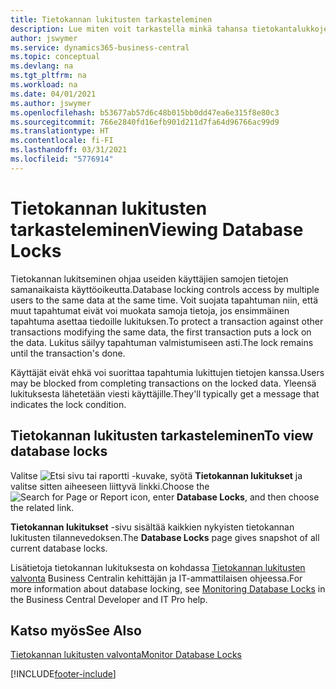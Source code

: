 ```yaml
---
title: Tietokannan lukitusten tarkasteleminen
description: Lue miten voit tarkastella minkä tahansa tietokantalukkojen tietoja suoraan Business Centralin asiakasliittymästä.
author: jswymer
ms.service: dynamics365-business-central
ms.topic: conceptual
ms.devlang: na
ms.tgt_pltfrm: na
ms.workload: na
ms.date: 04/01/2021
ms.author: jswymer
ms.openlocfilehash: b53677ab57d6c48b015bb0dd47ea6e315f8e80c3
ms.sourcegitcommit: 766e2840fd16efb901d211d7fa64d96766ac99d9
ms.translationtype: HT
ms.contentlocale: fi-FI
ms.lasthandoff: 03/31/2021
ms.locfileid: "5776914"
---
```

# <a name="viewing-database-locks"></a><span data-ttu-id="75a36-103">Tietokannan lukitusten tarkasteleminen</span><span class="sxs-lookup"><span data-stu-id="75a36-103">Viewing Database Locks</span></span>

<span data-ttu-id="75a36-104">Tietokannan lukitseminen ohjaa useiden käyttäjien samojen tietojen samanaikaista käyttöoikeutta.</span><span class="sxs-lookup"><span data-stu-id="75a36-104">Database locking controls access by multiple users to the same data at the same time.</span></span> <span data-ttu-id="75a36-105">Voit suojata tapahtuman niin, että muut tapahtumat eivät voi muokata samoja tietoja, jos ensimmäinen tapahtuma asettaa tiedoille lukituksen.</span><span class="sxs-lookup"><span data-stu-id="75a36-105">To protect a transaction against other transactions modifying the same data, the first transaction puts a lock on the data.</span></span> <span data-ttu-id="75a36-106">Lukitus säilyy tapahtuman valmistumiseen asti.</span><span class="sxs-lookup"><span data-stu-id="75a36-106">The lock remains until the transaction's done.</span></span>

<span data-ttu-id="75a36-107">Käyttäjät eivät ehkä voi suorittaa tapahtumia lukittujen tietojen kanssa.</span><span class="sxs-lookup"><span data-stu-id="75a36-107">Users may be blocked from completing transactions on the locked data.</span></span> <span data-ttu-id="75a36-108">Yleensä lukituksesta lähetetään viesti käyttäjille.</span><span class="sxs-lookup"><span data-stu-id="75a36-108">They'll typically get a message that indicates the lock condition.</span></span>

## <a name="to-view-database-locks"></a><span data-ttu-id="75a36-109">Tietokannan lukitusten tarkasteleminen</span><span class="sxs-lookup"><span data-stu-id="75a36-109">To view database locks</span></span>

<span data-ttu-id="75a36-110">Valitse ![Etsi sivu tai raportti](media/ui-search/search_small.png "Etsi sivua tai raporttia -kuvake") -kuvake, syötä **Tietokannan lukitukset** ja valitse sitten aiheeseen liittyvä linkki.</span><span class="sxs-lookup"><span data-stu-id="75a36-110">Choose the ![Search for Page or Report](media/ui-search/search_small.png "Search for Page or Report icon") icon, enter **Database Locks**, and then choose the related link.</span></span>

<span data-ttu-id="75a36-111">**Tietokannan lukitukset** -sivu sisältää kaikkien nykyisten tietokannan lukitusten tilannevedoksen.</span><span class="sxs-lookup"><span data-stu-id="75a36-111">The **Database Locks** page gives snapshot of all current database locks.</span></span>

<span data-ttu-id="75a36-112">Lisätietoja tietokannan lukituksesta on kohdassa [Tietokannan lukitusten valvonta](/dynamics365/business-central/dev-itpro/administration/monitor-database-locks) Business Centralin kehittäjän ja IT-ammattilaisen ohjeessa.</span><span class="sxs-lookup"><span data-stu-id="75a36-112">For more information about database locking, see [Monitoring Database Locks](/dynamics365/business-central/dev-itpro/administration/monitor-database-locks) in the Business Central Developer and IT Pro help.</span></span>

## <a name="see-also"></a><span data-ttu-id="75a36-113">Katso myös</span><span class="sxs-lookup"><span data-stu-id="75a36-113">See Also</span></span>

[<span data-ttu-id="75a36-114">Tietokannan lukitusten valvonta</span><span class="sxs-lookup"><span data-stu-id="75a36-114">Monitor Database Locks</span></span>](/dynamics365/business-central/dev-itpro/administration/monitor-database-locks) 


[!INCLUDE[footer-include](includes/footer-banner.md)]